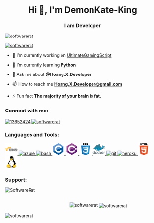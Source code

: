 <h1 align="center">Hi 👋, I'm DemonKate-King</h1>
<h3 align="center">I am Developer</h3>

<p align="left"> <img src="https://komarev.com/ghpvc/?username=softwarerat&label=Profile%20views&color=b6330e&style=flat" alt="softwarerat" /> </p>

<p align="left"> <a href="https://github.com/DemonKate-King/Sqli-King"><img src="https://github-profile-trophy.vercel.app/?username=softwarerat" alt="softwarerat" /></a> </p>

- 🔭 I’m currently working on [UltimateGamingScript](https://github.com/DemonKate-King/Sqli-King)

- 🌱 I’m currently learning **Python**

- 💬 Ask me about **@Hoang.X.Developer**

- 📫 How to reach me **Hoang.X.Developer@gmail.com**

- ⚡ Fun fact **The majority of your brain is fat.**

<h3 align="left">Connect with me:</h3>
<p align="left">
<a href="https://stackoverflow.com/users/13652424" target="blank"><img align="center" src="https://raw.githubusercontent.com/rahuldkjain/github-profile-readme-generator/master/src/images/icons/Social/stack-overflow.svg" alt="13652424" height="30" width="40" /></a>
<a href="https://www.youtube.com/c/softwarerat" target="blank"><img align="center" src="https://raw.githubusercontent.com/rahuldkjain/github-profile-readme-generator/master/src/images/icons/Social/youtube.svg" alt="softwarerat" height="30" width="40" /></a>
</p>

<h3 align="left">Languages and Tools:</h3>
<p align="left"> <a href="https://aws.amazon.com" target="_blank"> <img src="https://raw.githubusercontent.com/devicons/devicon/master/icons/amazonwebservices/amazonwebservices-original-wordmark.svg" alt="aws" width="40" height="40"/> </a> <a href="https://azure.microsoft.com/en-in/" target="_blank"> <img src="https://www.vectorlogo.zone/logos/microsoft_azure/microsoft_azure-icon.svg" alt="azure" width="40" height="40"/> </a> <a href="https://www.gnu.org/software/bash/" target="_blank"> <img src="https://www.vectorlogo.zone/logos/gnu_bash/gnu_bash-icon.svg" alt="bash" width="40" height="40"/> </a> <a href="https://www.cprogramming.com/" target="_blank"> <img src="https://raw.githubusercontent.com/devicons/devicon/master/icons/c/c-original.svg" alt="c" width="40" height="40"/> </a> <a href="https://www.w3schools.com/cs/" target="_blank"> <img src="https://raw.githubusercontent.com/devicons/devicon/master/icons/csharp/csharp-original.svg" alt="csharp" width="40" height="40"/> </a> <a href="https://www.w3schools.com/css/" target="_blank"> <img src="https://raw.githubusercontent.com/devicons/devicon/master/icons/css3/css3-original-wordmark.svg" alt="css3" width="40" height="40"/> </a> <a href="https://www.docker.com/" target="_blank"> <img src="https://raw.githubusercontent.com/devicons/devicon/master/icons/docker/docker-original-wordmark.svg" alt="docker" width="40" height="40"/> </a> <a href="https://git-scm.com/" target="_blank"> <img src="https://www.vectorlogo.zone/logos/git-scm/git-scm-icon.svg" alt="git" width="40" height="40"/> </a> <a href="https://heroku.com" target="_blank"> <img src="https://www.vectorlogo.zone/logos/heroku/heroku-icon.svg" alt="heroku" width="40" height="40"/> </a> <a href="https://www.w3.org/html/" target="_blank"> <img src="https://raw.githubusercontent.com/devicons/devicon/master/icons/html5/html5-original-wordmark.svg" alt="html5" width="40" height="40"/> </a> <a href="https://www.linux.org/" target="_blank"> <img src="https://raw.githubusercontent.com/devicons/devicon/master/icons/linux/linux-original.svg" alt="linux" width="40" height="40"/> </a> </p>

<h3 align="left">Support:</h3>
<p><a href="https://www.buymeacoffee.com/SoftwareRat"> <img align="left" src="https://cdn.buymeacoffee.com/buttons/v2/default-yellow.png" height="50" width="210" alt="SoftwareRat" /></a></p><br><br>

<p><img align="left" src="https://github-readme-stats.vercel.app/api/top-langs?username=softwarerat&show_icons=true&locale=en&layout=compact" alt="softwarerat" /></p>

<p>&nbsp;<img align="center" src="https://github-readme-stats.vercel.app/api?username=softwarerat&show_icons=true&theme=onedark&locale=en" alt="softwarerat" /></p>

<p><img align="center" src="https://github-readme-streak-stats.herokuapp.com/?user=softwarerat&theme=dark" alt="softwarerat" /></p>

